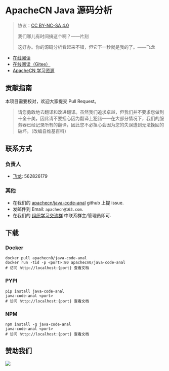 # ApacheCN Java 源码分析

> 协议：[CC BY-NC-SA 4.0](http://creativecommons.org/licenses/by-nc-sa/4.0/)
> 
> 我们哪儿有时间搞这个啊？——片刻
> 
> 这好办。你的源码分析看起来不错，但它下一秒就是我的了。——飞龙

* [在线阅读](https://jca.apachecn.org)
* [在线阅读（Gitee）](https://apachecn.gitee.io/doc-template/)
* [ApacheCN 学习资源](http://docs.apachecn.org/)

## 贡献指南

本项目需要校对，欢迎大家提交 Pull Request。

> 请您勇敢地去翻译和改进翻译。虽然我们追求卓越，但我们并不要求您做到十全十美，因此请不要担心因为翻译上犯错——在大部分情况下，我们的服务器已经记录所有的翻译，因此您不必担心会因为您的失误遭到无法挽回的破坏。（改编自维基百科）

## 联系方式

### 负责人

* [飞龙](https://github.com/wizardforcel): 562826179

### 其他

*   在我们的 [apachecn/java-code-anal](https://github.com/apachecn/java-code-anal) github 上提 issue.
*   发邮件到 Email: `apachecn@163.com`.
*   在我们的 [组织学习交流群](https://www.apachecn.org/#/docs/join) 中联系群主/管理员即可.

## 下载

### Docker

```
docker pull apachecn0/java-code-anal
docker run -tid -p <port>:80 apachecn0/java-code-anal
# 访问 http://localhost:{port} 查看文档
```

### PYPI

```
pip install java-code-anal
java-code-anal <port>
# 访问 http://localhost:{port} 查看文档
```

### NPM

```
npm install -g java-code-anal
java-code-anal <port>
# 访问 http://localhost:{port} 查看文档
```

## 赞助我们

![](http://data.apachecn.org/img/about/donate.jpg)
